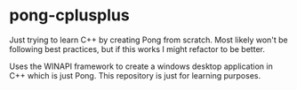 # pong-cplusplus
Just trying to learn C++ by creating Pong from scratch. Most likely won't be following best practices, but if this works I might refactor to be better.

Uses the WINAPI framework to create a windows desktop application in C++ which is just Pong. This repository is just for learning purposes.
